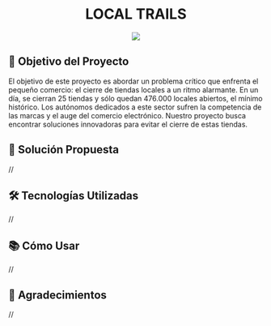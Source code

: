 <h1 align="center">
    LOCAL TRAILS
</h1>

<p align="center">
    <img src="https://github.com/BlanckSpeed/Hackaton_Local_Trail/assets/131301013/b975b300-5708-4470-a5f6-e3c6fd7b4202">
</p>

## 🎯 Objetivo del Proyecto

El objetivo de este proyecto es abordar un problema crítico que enfrenta el pequeño comercio: el cierre de tiendas locales a un ritmo alarmante. En un día, se cierran 25 tiendas y sólo quedan 476.000 locales abiertos, el mínimo histórico. Los autónomos dedicados a este sector sufren la competencia de las marcas y el auge del comercio electrónico. Nuestro proyecto busca encontrar soluciones innovadoras para evitar el cierre de estas tiendas.

## 🚀 Solución Propuesta

//

## 🛠️ Tecnologías Utilizadas

//

## 📚 Cómo Usar

//

## 🙏 Agradecimientos

//
